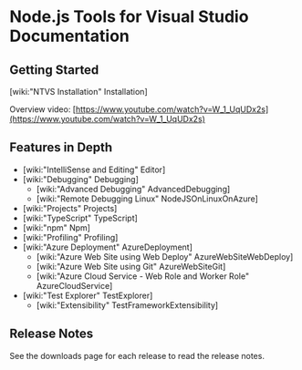 Node.js Tools for Visual Studio Documentation
=============================================

Getting Started
---------------

[wiki:"NTVS Installation" Installation]

Overview video: [https://www.youtube.com/watch?v=W_1_UqUDx2s](https://www.youtube.com/watch?v=W_1_UqUDx2s)

Features in Depth
-----------------

* [wiki:"IntelliSense and Editing" Editor]
* [wiki:"Debugging" Debugging]
	* [wiki:"Advanced Debugging" AdvancedDebugging]
	* [wiki:"Remote Debugging Linux" NodeJSOnLinuxOnAzure]
* [wiki:"Projects" Projects]
* [wiki:"TypeScript" TypeScript]
* [wiki:"npm" Npm]
* [wiki:"Profiling" Profiling]
* [wiki:"Azure Deployment" AzureDeployment]
	* [wiki:"Azure Web Site using Web Deploy" AzureWebSiteWebDeploy]
	* [wiki:"Azure Web Site using Git" AzureWebSiteGit]
	* [wiki:"Azure Cloud Service - Web Role and Worker Role" AzureCloudService]
* [wiki:"Test Explorer" TestExplorer]
	* [wiki:"Extensibility" TestFrameworkExtensibility]

Release Notes
-------------

See the downloads page for each release to read the release notes.
